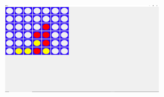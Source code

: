 ![image alt](https://github.com/Daniel-Ipaye/Connect-Four-Graphical/blob/e644ac22249c1f91fd2d0b4398ca9ca5a17063fd/Connect%20Four%20Game.png)
